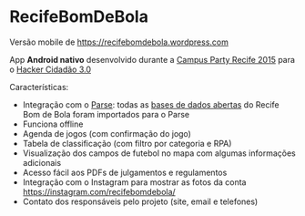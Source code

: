 # RecifeBomDeBola
Versão mobile de https://recifebomdebola.wordpress.com

App **Android nativo** desenvolvido durante a [Campus Party Recife 2015](http://recife.campus-party.org/) para o [Hacker Cidadão 3.0](http://hackercidadao.com.br/)

Características:
* Integração com o [Parse](http://parse.com): todas as [bases de dados abertas](http://dados.recife.pe.gov.br/dataset/recife-bom-de-bola) do Recife Bom de Bola foram importados para o Parse
* Funciona offline
* Agenda de jogos (com confirmação do jogo) 
* Tabela de classificação (com filtro por categoria e RPA) 
* Visualização dos campos de futebol no mapa com algumas informações adicionais 
* Acesso fácil aos PDFs de julgamentos e regulamentos 
* Integração com o Instagram para mostrar as fotos da conta https://instagram.com/recifebomdebola/ 
* Contato dos responsáveis pelo projeto (site, email e telefones)

